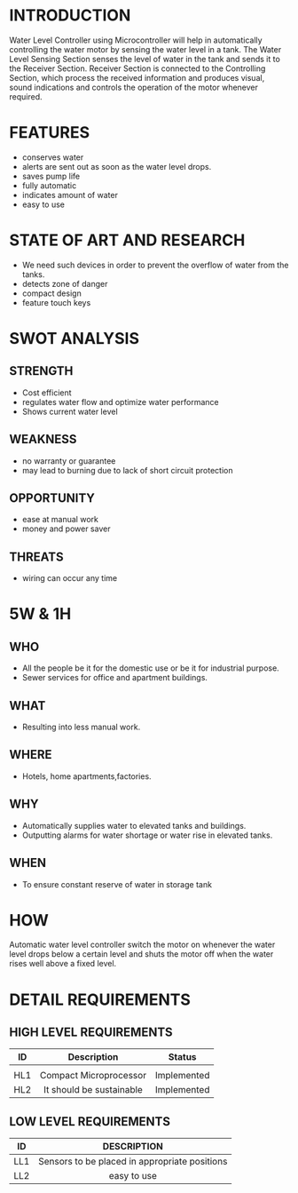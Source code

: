 
# INTRODUCTION

Water Level Controller using Microcontroller will help in automatically controlling the water motor by sensing the water level in a tank.
The Water Level Sensing Section senses the level of water in the tank and sends it to the Receiver Section. Receiver Section is connected to the Controlling Section, which process the received information and produces visual, sound indications and controls the operation of the motor whenever required.

# FEATURES

* conserves water
* alerts are sent out as soon as the water level drops.
* saves pump life
* fully automatic
* indicates amount of water
* easy to use


# STATE OF ART AND RESEARCH

*  We need such devices in order to prevent the overflow of water from the tanks.
* detects zone of danger
* compact design
* feature touch keys

# SWOT ANALYSIS
 ## STRENGTH 

 * Cost efficient
 * regulates water flow and optimize water performance
 * Shows current water level

 ## WEAKNESS

 * no warranty or guarantee
 * may lead to burning due to lack of short circuit protection 

## OPPORTUNITY

* ease at manual work
* money and power saver

## THREATS

* wiring can occur any time

# 5W & 1H

## WHO
  
   - All the people be it for the domestic use or be it for industrial purpose.
   - Sewer services for office and apartment buildings.
   
## WHAT

   - Resulting into less manual work.


## WHERE
  
  - Hotels, home apartments,factories.
   
## WHY
   
   * Automatically supplies water to elevated tanks and buildings.
   * Outputting alarms for water shortage or water rise in elevated tanks.

## WHEN 

   * To ensure constant reserve of water in storage tank


# HOW

Automatic water level controller switch the motor on whenever the water level drops below a certain level and shuts the motor off when the water rises well above a fixed level.



# DETAIL REQUIREMENTS

## HIGH LEVEL REQUIREMENTS

| ID | Description | Status |
|:--:| :---------: |:-----: |
|    |             |        |
|HL1    |   Compact Microprocessor          |  Implemented      |
|HL2    |    It should be sustainable         |   Implemented     |


## LOW LEVEL REQUIREMENTS

| ID | DESCRIPTION | 
|:--:|:-----------:|
| LL1   |Sensors to be placed in appropriate positions  |    
| LL2   |  easy to use           |        
